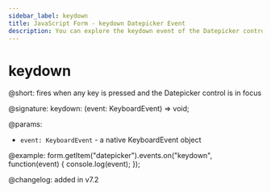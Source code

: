 ```yaml
---
sidebar_label: keydown 
title: JavaScript Form - keydown Datepicker Event 
description: You can explore the keydown event of the Datepicker control of Form in the documentation of the DHTMLX JavaScript UI library. Browse developer guides and API reference, try out code examples and live demos, and download a free 30-day evaluation version of DHTMLX Suite 7.
---
```


# keydown

@short: fires when any key is pressed and the Datepicker control is in focus

@signature: keydown: (event: KeyboardEvent) => void;

@params:
- `event: KeyboardEvent` - a native KeyboardEvent object

@example:
form.getItem("datepicker").events.on("keydown", function(event) {
    console.log(event);
});

@changelog: added in v7.2
